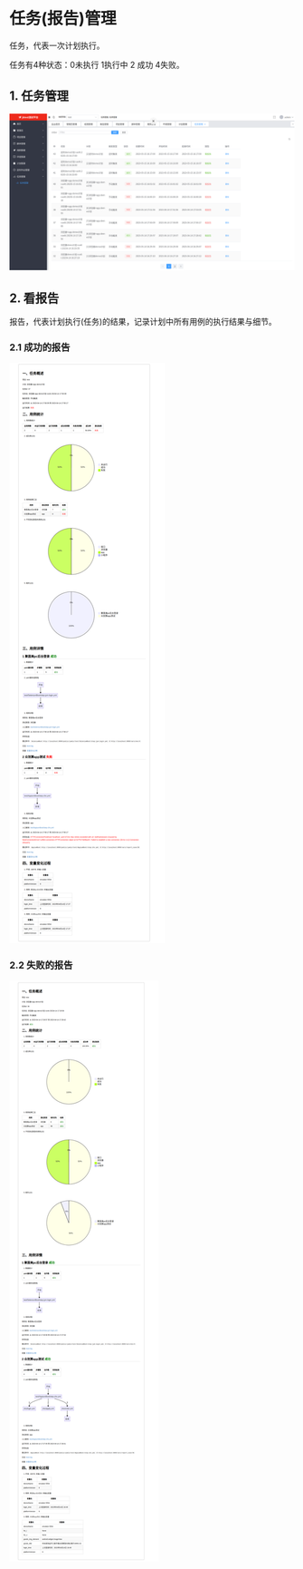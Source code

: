 # 任务(报告)管理
任务，代表一次计划执行。

任务有4种状态：0未执行 1执行中 2 成功 4失败。

## 1. 任务管理
![](../img/task/list.png)

## 2. 看报告
报告，代表计划执行(任务)的结果，记录计划中所有用例的执行结果与细节。

### 2.1 成功的报告
![](../img/report/fail.png)

### 2.2 失败的报告
![](../img/report/success.png)
